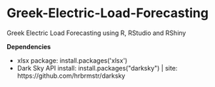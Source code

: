 # Greek-Electric-Load-Forecasting
Greek Electric Load Forecasting using R, RStudio and RShiny

<b>Dependencies</b>
<ul>
  <li>xlsx package: install.packages('xlsx')</li>
  <li>Dark Sky API install: install.packages("darksky") | site: https://github.com/hrbrmstr/darksky</li> 
</ul>
